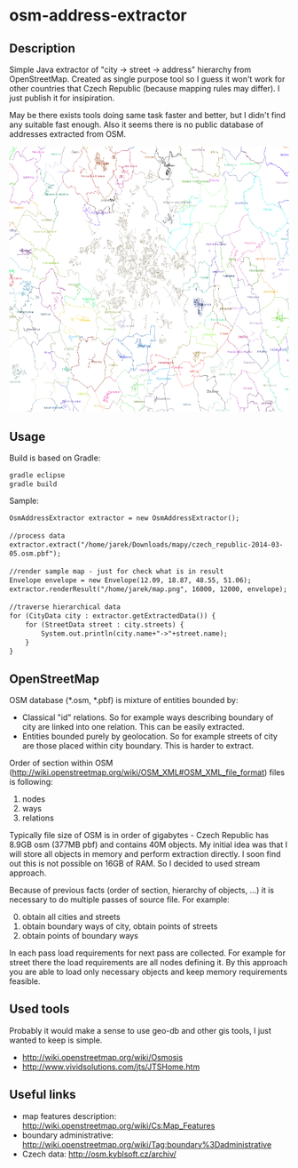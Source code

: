 # osm-address-extractor

## Description

Simple Java extractor of "city -> street -> address" hierarchy from OpenStreetMap. Created as single purpose tool so I guess it won't work for other countries that Czech Republic (because mapping rules may differ). I just publish it for insipiration.

May be there exists tools doing same task faster and better, but I didn't find any suitable fast enough. Also it seems there is no public database of addresses extracted from OSM.

![Sample visualization](/sample_vis.png "Sample visualization")

## Usage

Build is based on Gradle:
```
gradle eclipse
gradle build
```

Sample:

```
OsmAddressExtractor extractor = new OsmAddressExtractor();

//process data
extractor.extract("/home/jarek/Downloads/mapy/czech_republic-2014-03-05.osm.pbf");

//render sample map - just for check what is in result
Envelope envelope = new Envelope(12.09, 18.87, 48.55, 51.06);
extractor.renderResult("/home/jarek/map.png", 16000, 12000, envelope);
		
//traverse hierarchical data
for (CityData city : extractor.getExtractedData()) {
	for (StreetData street : city.streets) {
		System.out.println(city.name+"->"+street.name);
	}
}
```

## OpenStreetMap

OSM database (*.osm, *.pbf) is mixture of entities bounded by:
* Classical "id" relations. So for example ways describing boundary of city are linked into one relation. This can be easily extracted.
* Entities bounded purely by geolocation. So for example streets of city are those placed within city boundary. This is harder to extract.

Order of section within OSM (http://wiki.openstreetmap.org/wiki/OSM_XML#OSM_XML_file_format) files is following:

1. nodes
2. ways
3. relations

Typically file size of OSM is in order of gigabytes - Czech Republic has 8.9GB osm (377MB pbf) and contains 40M objects. My initial idea was that I will store all objects in memory and perform extraction directly. I soon find out this is not possible on 16GB of RAM. So I decided to used stream approach.

Because of previous facts (order of section, hierarchy of objects, ...) it is necessary to do multiple passes of source file. For example:

0. obtain all cities and streets
1. obtain boundary ways of city, obtain points of streets
2. obtain points of boundary ways

In each pass load requirements for next pass are collected. For example for street there the load requirements are all nodes defining it. By this approach you are able to load only necessary objects and keep memory requirements feasible.

## Used tools

Probably it would make a sense to use geo-db and other gis tools, I just wanted to keep is simple.

* http://wiki.openstreetmap.org/wiki/Osmosis
* http://www.vividsolutions.com/jts/JTSHome.htm

## Useful links

* map features description: http://wiki.openstreetmap.org/wiki/Cs:Map_Features
* boundary administrative: http://wiki.openstreetmap.org/wiki/Tag:boundary%3Dadministrative
* Czech data: http://osm.kyblsoft.cz/archiv/

